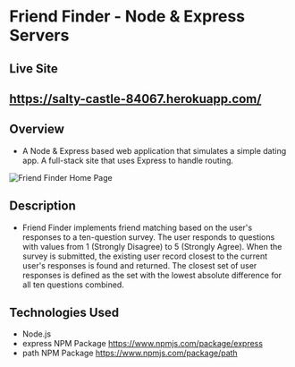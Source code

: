 # Friend Finder - Node & Express Servers

## Live Site
https://salty-castle-84067.herokuapp.com/
---

## Overview
- A Node & Express based web application that simulates a simple dating app.  A full-stack site that uses Express to handle routing.  
   
![Friend Finder Home Page](FriendFinder-Home.png)

## Description
- Friend Finder implements friend matching based on the user's responses to a ten-question survey. The user responds to questions with values from 1 (Strongly Disagree) to 5 (Strongly Agree). When the survey is submitted, the existing user record closest to the current user's responses is found and returned. The closest set of user responses is defined as the set with the lowest absolute difference for all ten questions combined.

## Technologies Used
- Node.js
- express NPM Package https://www.npmjs.com/package/express
- path NPM Package https://www.npmjs.com/package/path



